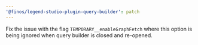 ```yaml
---
'@finos/legend-studio-plugin-query-builder': patch
---
```


Fix the issue with the flag `TEMPORARY__enableGraphFetch` where this option is being ignored when query builder is closed and re-opened.
